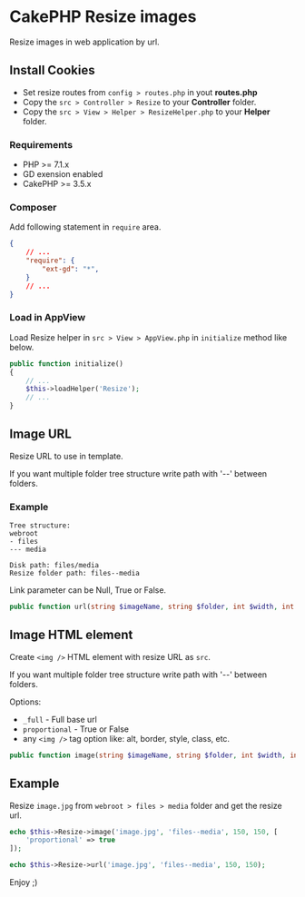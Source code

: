 # CakePHP Resize images

Resize images in web application by url.

## Install Cookies
- Set resize routes from `config > routes.php` in yout **routes.php**
- Copy the `src > Controller > Resize` to your **Controller** folder.
- Copy the `src > View > Helper > ResizeHelper.php` to your **Helper** folder.

### Requirements
- PHP >= 7.1.x
- GD exension enabled
- CakePHP >= 3.5.x

### Composer
Add following statement in `require` area.
```json
{
    // ...
    "require": {
        "ext-gd": "*",
    }
    // ...
}
```

### Load in AppView
Load Resize helper in `src > View > AppView.php` in `initialize` method like below.
```php
public function initialize()
{
    // ...
    $this->loadHelper('Resize');
    // ...
}
```

## Image URL
Resize URL to use in template.

If you want multiple folder tree structure write path with '--' between folders.

### Example
```
Tree structure:
webroot
- files
--- media

Disk path: files/media
Resize folder path: files--media
```

Link parameter can be Null, True or False.
```php
public function url(string $imageName, string $folder, int $width, int $height, $link = null, string $type = 'normal')
```

## Image HTML element
Create `<img />` HTML element with resize URL as `src`.

If you want multiple folder tree structure write path with '--' between folders.

Options:
- `_full` - Full base url
- `proportional` - True or False
- any `<img />` tag option like: alt, border, style, class, etc.
```php
public function image(string $imageName, string $folder, int $width, int $height, array $options = [])
```

## Example
Resize `image.jpg` from `webroot > files > media` folder and get the resize url.
```php
echo $this->Resize->image('image.jpg', 'files--media', 150, 150, [
    'proportional' => true
]);

echo $this->Resize->url('image.jpg', 'files--media', 150, 150);
```

Enjoy ;)
